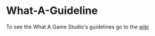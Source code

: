 # What-A-Guideline
To see the What A Game Studio's guidelines go to the [wiki](https://github.com/What-A-Game-Studio/What-A-Guideline/wiki)
